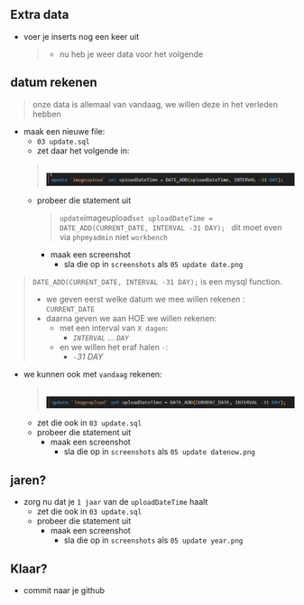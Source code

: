 
## Extra data

- voer je inserts nog een keer uit
    > - nu heb je weer data voor het volgende

## datum rekenen

> onze data is allemaal van vandaag, we willen deze in het verleden hebben
- maak een nieuwe file:
    - `03 update.sql`
    - zet daar het volgende in:
    > </br>![](img/datecalc.PNG)
    - probeer die statement uit
        > ` update `imageupload` set uploadDateTime = DATE_ADD(CURRENT_DATE, INTERVAL -31 DAY); 
 ` dit moet even via `phpmyadmin` niet `workbench`
        - maak een screenshot
            - sla die op in `screenshots` als `05 update date.png`

    
> `DATE_ADD(CURRENT_DATE, INTERVAL -31 DAY);` is een mysql function.
> - we geven eerst welke datum we mee willen rekenen : `CURRENT_DATE`
> - daarna geven we aan HOE we willen rekenen:
>   - met een interval van `X dagen`: 
>       - *`INTERVAL` ... `DAY`*
>   - en we willen het eraf halen `-`: 
>       - *`-`31 DAY*

- we kunnen ook met `vandaag` rekenen:
    > </br>![](img/datenowcalc.PNG)
    - zet die ook in `03 update.sql`
    - probeer die statement uit
        - maak een screenshot
            - sla die op in `screenshots` als `05 update datenow.png`

## jaren?

- zorg nu dat je `1 jaar` van de `uploadDateTime` haalt
    - zet die ook in `03 update.sql`
    - probeer die statement uit
        - maak een screenshot
            - sla die op in `screenshots` als `05 update year.png`
        
 ## Klaar?
- commit naar je github
